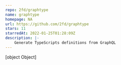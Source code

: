```yaml
---
repo: 2fd/graphtype
name: graphtype
homepage: NA
url: https://github.com/2fd/graphtype
stars: 11
starredAt: 2022-01-25T01:28:09Z
description: |-
    Generate TypeScripts definitions from GraphQL
---
```


[object Object]
